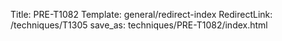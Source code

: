 Title: PRE-T1082
Template: general/redirect-index
RedirectLink: /techniques/T1305
save_as: techniques/PRE-T1082/index.html